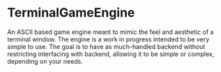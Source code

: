 # TerminalGameEngine
An ASCII based game engine meant to mimic the feel and aesthetic of a terminal window. The engine is a work in progress intended to be very simple to use. The goal is to have as much-handled backend without restricting interfacing with backend, allowing it to be simple or complex, depending on your needs. 
